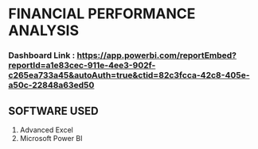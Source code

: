 # FINANCIAL PERFORMANCE ANALYSIS

### Dashboard Link : https://app.powerbi.com/reportEmbed?reportId=a1e83cec-911e-4ee3-902f-c265ea733a45&autoAuth=true&ctid=82c3fcca-42c8-405e-a50c-22848a63ed50

## SOFTWARE USED
1. Advanced Excel
2. Microsoft Power BI

